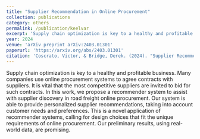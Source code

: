 ```yaml
---
title: "Supplier Recommendation in Online Procurement"
collection: publications
category: others
permalink: /publication/keelvar
excerpt: 'Supply chain optimization is key to a healthy and profitable business. Many companies use online procurement systems to agree contracts with suppliers. It is vital that the most competitive suppliers are invited to bid for such contracts. In this work, we propose a recommender system to assist with supplier discovery in road freight online procurement. Our system is able to provide personalized supplier recommendations, taking into account customer needs and preferences. This is a novel application of recommender systems, calling for design choices that fit the unique requirements of online procurement. Our preliminary results, using real-world data, are promising.'
year: 2024
venue: 'arXiv preprint arXiv:2403.01301'
paperurl: 'https://arxiv.org/abs/2403.01301'
citation: 'Coscrato, Victor, & Bridge, Derek. (2024). "Supplier Recommendation in Online Procurement." <i>arXiv preprint arXiv:2403.01301</i>.'
---
```


Supply chain optimization is key to a healthy and profitable business. Many companies use online procurement systems to agree contracts with suppliers. It is vital that the most competitive suppliers are invited to bid for such contracts. In this work, we propose a recommender system to assist with supplier discovery in road freight online procurement. Our system is able to provide personalized supplier recommendations, taking into account customer needs and preferences. This is a novel application of recommender systems, calling for design choices that fit the unique requirements of online procurement. Our preliminary results, using real-world data, are promising.
